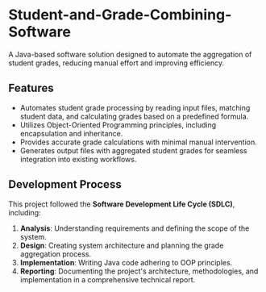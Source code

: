 # Student-and-Grade-Combining-Software
A Java-based software solution designed to automate the aggregation of student grades, reducing manual effort and improving efficiency.

## Features
- Automates student grade processing by reading input files, matching student data, and calculating grades based on a predefined formula.
- Utilizes Object-Oriented Programming principles, including encapsulation and inheritance.
- Provides accurate grade calculations with minimal manual intervention.
- Generates output files with aggregated student grades for seamless integration into existing workflows.

## Development Process
This project followed the **Software Development Life Cycle (SDLC)**, including:
1. **Analysis**: Understanding requirements and defining the scope of the system.
2. **Design**: Creating system architecture and planning the grade aggregation process.
3. **Implementation**: Writing Java code adhering to OOP principles.
4. **Reporting**: Documenting the project's architecture, methodologies, and implementation in a comprehensive technical report.

